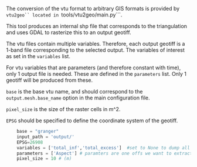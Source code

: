 The conversion of the vtu format to arbitrary GIS formats is provided by ```vtu2geo`` located in ```tools/vtu2geo/main.py```. 

This tool produces an internal shp file that corresponds to the triangulation and uses GDAL to rasterize this to an output geotiff.  

The vtu files contain multiple variables. Therefore, each output geotiff is a 1-band file corresponding to the selected output. The variables of interest as set in the ```variables``` list.

For vtu variables that are parameters (and therefore constant with time), only 1 output file is needed. These are defined in the ```parameters``` list. Only 1 geotiff will be produced from these.

```base``` is the base vtu name, and should correspond to the ```output.mesh.base_name``` option in the main configuration file.

```pixel_size``` is the size of the raster cells in m^2.

```EPSG``` should be specified to define the coordinate system of the geotiff.

```python
    base = "granger"
    input_path = 'output/'
    EPSG=26908 
    variables = ['total_inf','total_excess']  #set to None to dump all variables
    parameters = ['Aspect'] # paramters are one offs we want to extract from the vtu files
    pixel_size = 10 # (m)
```
